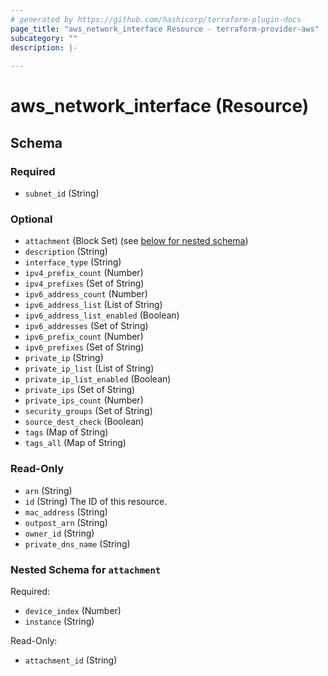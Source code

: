 ```yaml
---
# generated by https://github.com/hashicorp/terraform-plugin-docs
page_title: "aws_network_interface Resource - terraform-provider-aws"
subcategory: ""
description: |-
  
---
```


# aws_network_interface (Resource)





<!-- schema generated by tfplugindocs -->
## Schema

### Required

- `subnet_id` (String)

### Optional

- `attachment` (Block Set) (see [below for nested schema](#nestedblock--attachment))
- `description` (String)
- `interface_type` (String)
- `ipv4_prefix_count` (Number)
- `ipv4_prefixes` (Set of String)
- `ipv6_address_count` (Number)
- `ipv6_address_list` (List of String)
- `ipv6_address_list_enabled` (Boolean)
- `ipv6_addresses` (Set of String)
- `ipv6_prefix_count` (Number)
- `ipv6_prefixes` (Set of String)
- `private_ip` (String)
- `private_ip_list` (List of String)
- `private_ip_list_enabled` (Boolean)
- `private_ips` (Set of String)
- `private_ips_count` (Number)
- `security_groups` (Set of String)
- `source_dest_check` (Boolean)
- `tags` (Map of String)
- `tags_all` (Map of String)

### Read-Only

- `arn` (String)
- `id` (String) The ID of this resource.
- `mac_address` (String)
- `outpost_arn` (String)
- `owner_id` (String)
- `private_dns_name` (String)

<a id="nestedblock--attachment"></a>
### Nested Schema for `attachment`

Required:

- `device_index` (Number)
- `instance` (String)

Read-Only:

- `attachment_id` (String)
